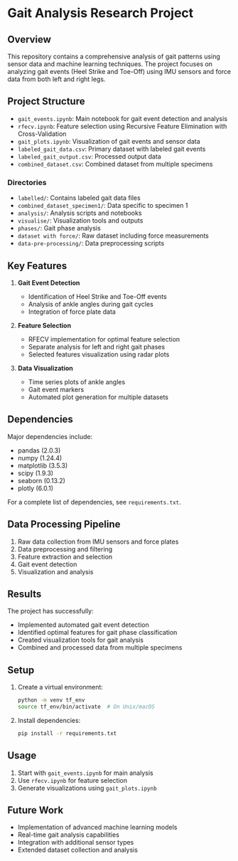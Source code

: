 # Gait Analysis Research Project

## Overview
This repository contains a comprehensive analysis of gait patterns using sensor data and machine learning techniques. The project focuses on analyzing gait events (Heel Strike and Toe-Off) using IMU sensors and force data from both left and right legs.

## Project Structure
- `gait_events.ipynb`: Main notebook for gait event detection and analysis
- `rfecv.ipynb`: Feature selection using Recursive Feature Elimination with Cross-Validation
- `gait_plots.ipynb`: Visualization of gait events and sensor data
- `labeled_gait_data.csv`: Primary dataset with labeled gait events
- `labeled_gait_output.csv`: Processed output data
- `combined_dataset.csv`: Combined dataset from multiple specimens

### Directories
- `labelled/`: Contains labeled gait data files
- `combined_dataset_specimen1/`: Data specific to specimen 1
- `analysis/`: Analysis scripts and notebooks
- `visualise/`: Visualization tools and outputs
- `phases/`: Gait phase analysis
- `dataset with force/`: Raw dataset including force measurements
- `data-pre-processing/`: Data preprocessing scripts

## Key Features
1. **Gait Event Detection**
   - Identification of Heel Strike and Toe-Off events
   - Analysis of ankle angles during gait cycles
   - Integration of force plate data

2. **Feature Selection**
   - RFECV implementation for optimal feature selection
   - Separate analysis for left and right gait phases
   - Selected features visualization using radar plots

3. **Data Visualization**
   - Time series plots of ankle angles
   - Gait event markers
   - Automated plot generation for multiple datasets

## Dependencies
Major dependencies include:
- pandas (2.0.3)
- numpy (1.24.4)
- matplotlib (3.5.3)
- scipy (1.9.3)
- seaborn (0.13.2)
- plotly (6.0.1)

For a complete list of dependencies, see `requirements.txt`.

## Data Processing Pipeline
1. Raw data collection from IMU sensors and force plates
2. Data preprocessing and filtering
3. Feature extraction and selection
4. Gait event detection
5. Visualization and analysis

## Results
The project has successfully:
- Implemented automated gait event detection
- Identified optimal features for gait phase classification
- Created visualization tools for gait analysis
- Combined and processed data from multiple specimens

## Setup
1. Create a virtual environment:
   ```bash
   python -m venv tf_env
   source tf_env/bin/activate  # On Unix/macOS
   ```
2. Install dependencies:
   ```bash
   pip install -r requirements.txt
   ```

## Usage
1. Start with `gait_events.ipynb` for main analysis
2. Use `rfecv.ipynb` for feature selection
3. Generate visualizations using `gait_plots.ipynb`

## Future Work
- Implementation of advanced machine learning models
- Real-time gait analysis capabilities
- Integration with additional sensor types
- Extended dataset collection and analysis
